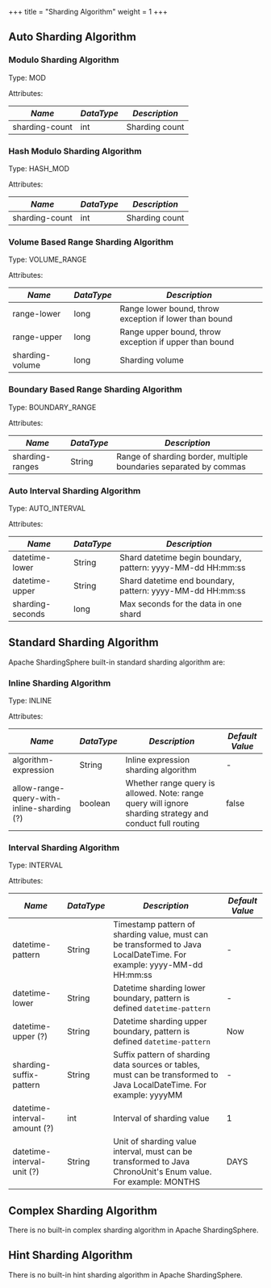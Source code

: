 +++
title = "Sharding Algorithm"
weight = 1
+++

## Auto Sharding Algorithm

### Modulo Sharding Algorithm

Type: MOD

Attributes:

| *Name*         | *DataType* | *Description*  |
| -------------- | ---------- | -------------- |
| sharding-count | int        | Sharding count |

### Hash Modulo Sharding Algorithm

Type: HASH_MOD

Attributes:

| *Name*         | *DataType* | *Description*  |
| -------------- | ---------- | -------------- |
| sharding-count | int        | Sharding count |

### Volume Based Range Sharding Algorithm

Type: VOLUME_RANGE

Attributes:

| *Name*          | *DataType* | *Description*                                          |
| --------------- | ---------- | ------------------------------------------------------ |
| range-lower     | long       | Range lower bound, throw exception if lower than bound |
| range-upper     | long       | Range upper bound, throw exception if upper than bound |
| sharding-volume | long       | Sharding volume                                        |

### Boundary Based Range Sharding Algorithm

Type: BOUNDARY_RANGE

Attributes:

| *Name*          | *DataType* | *Description*                                                     |
| --------------- | ---------- | ----------------------------------------------------------------- |
| sharding-ranges | String     | Range of sharding border, multiple boundaries separated by commas |

### Auto Interval Sharding Algorithm

Type: AUTO_INTERVAL

Attributes:

| *Name*           | *DataType* | *Description*                                               |
| ---------------- | ---------- | ----------------------------------------------------------- |
| datetime-lower   | String     | Shard datetime begin boundary, pattern: yyyy-MM-dd HH:mm:ss |
| datetime-upper   | String     | Shard datetime end boundary, pattern: yyyy-MM-dd HH:mm:ss   |
| sharding-seconds | long       | Max seconds for the data in one shard                       |

## Standard Sharding Algorithm

Apache ShardingSphere built-in standard sharding algorithm are:

### Inline Sharding Algorithm

Type: INLINE

Attributes:

| *Name*                                    | *DataType* | *Description*                                                                                            | *Default Value* |
| ----------------------------------------- | ---------- | -------------------------------------------------------------------------------------------------------- | --------------- |
| algorithm-expression                      | String     | Inline expression sharding algorithm                                                                     | -               |
| allow-range-query-with-inline-sharding (?)| boolean    | Whether range query is allowed. Note: range query will ignore sharding strategy and conduct full routing | false           |

### Interval Sharding Algorithm

Type: INTERVAL

Attributes:

| *Name*                       | *DataType* | *Description*                                                                                                         | *Default Value* |
| ---------------------------- | ---------- | --------------------------------------------------------------------------------------------------------------------- | --------------- |
| datetime-pattern             | String     | Timestamp pattern of sharding value, must can be transformed to Java LocalDateTime. For example: yyyy-MM-dd HH:mm:ss  | -               |
| datetime-lower               | String     | Datetime sharding lower boundary, pattern is defined `datetime-pattern`                                               | -               |
| datetime-upper (?)           | String     | Datetime sharding upper boundary, pattern is defined `datetime-pattern`                                               | Now             |
| sharding-suffix-pattern      | String     | Suffix pattern of sharding data sources or tables, must can be transformed to Java LocalDateTime. For example: yyyyMM | -               |
| datetime-interval-amount (?) | int        | Interval of sharding value                                                                                            | 1               |
| datetime-interval-unit (?)   | String     | Unit of sharding value interval, must can be transformed to Java ChronoUnit's Enum value. For example: MONTHS         | DAYS            |

## Complex Sharding Algorithm

There is no built-in complex sharding algorithm in Apache ShardingSphere.

## Hint Sharding Algorithm

There is no built-in hint sharding algorithm in Apache ShardingSphere.

